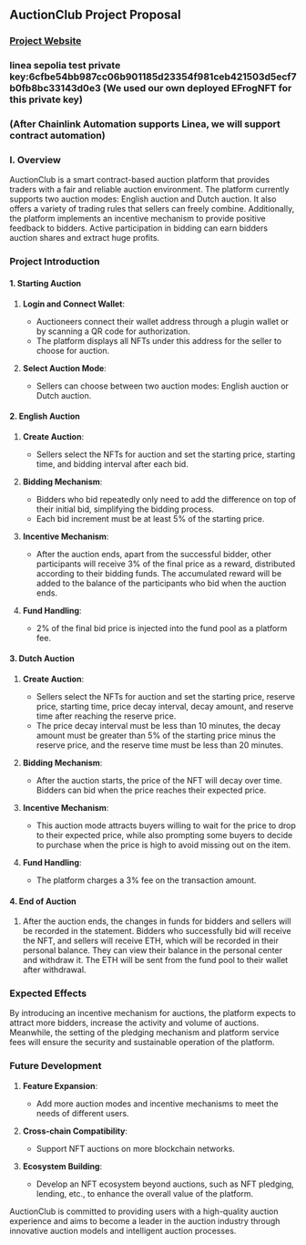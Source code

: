 ## AuctionClub Project Proposal
### [Project Website](https://auctionclub.github.io/auction_frontend_linea/)
### linea sepolia test private key:6cfbe54bb987cc06b901185d23354f981ceb421503d5ecf7b0fb8bc33143d0e3 (We used our own deployed EFrogNFT for this private key)
### (After Chainlink Automation supports Linea, we will support contract automation)
### I. Overview

AuctionClub is a smart contract-based auction platform that provides traders with a fair and reliable auction environment. The platform currently supports two auction modes: English auction and Dutch auction. It also offers a variety of trading rules that sellers can freely combine. Additionally, the platform implements an incentive mechanism to provide positive feedback to bidders. Active participation in bidding can earn bidders auction shares and extract huge profits.

### Project Introduction
#### 1. Starting Auction

1. **Login and Connect Wallet**:
   - Auctioneers connect their wallet address through a plugin wallet or by scanning a QR code for authorization.
   - The platform displays all NFTs under this address for the seller to choose for auction.

2. **Select Auction Mode**:
   - Sellers can choose between two auction modes: English auction or Dutch auction.

#### 2. English Auction

1. **Create Auction**:
   - Sellers select the NFTs for auction and set the starting price, starting time, and bidding interval after each bid.

2. **Bidding Mechanism**:
   - Bidders who bid repeatedly only need to add the difference on top of their initial bid, simplifying the bidding process.
   - Each bid increment must be at least 5% of the starting price.

3. **Incentive Mechanism**:
   - After the auction ends, apart from the successful bidder, other participants will receive 3% of the final price as a reward, distributed according to their bidding funds. The accumulated reward will be added to the balance of the participants who bid when the auction ends.

4. **Fund Handling**:
   - 2% of the final bid price is injected into the fund pool as a platform fee.

#### 3. Dutch Auction

1. **Create Auction**:
   - Sellers select the NFTs for auction and set the starting price, reserve price, starting time, price decay interval, decay amount, and reserve time after reaching the reserve price.
   - The price decay interval must be less than 10 minutes, the decay amount must be greater than 5% of the starting price minus the reserve price, and the reserve time must be less than 20 minutes.

2. **Bidding Mechanism**:
   - After the auction starts, the price of the NFT will decay over time. Bidders can bid when the price reaches their expected price.

3. **Incentive Mechanism**:
   - This auction mode attracts buyers willing to wait for the price to drop to their expected price, while also prompting some buyers to decide to purchase when the price is high to avoid missing out on the item.

4. **Fund Handling**:
   - The platform charges a 3% fee on the transaction amount.

#### 4. End of Auction

1. After the auction ends, the changes in funds for bidders and sellers will be recorded in the statement. Bidders who successfully bid will receive the NFT, and sellers will receive ETH, which will be recorded in their personal balance. They can view their balance in the personal center and withdraw it. The ETH will be sent from the fund pool to their wallet after withdrawal.

### Expected Effects

By introducing an incentive mechanism for auctions, the platform expects to attract more bidders, increase the activity and volume of auctions. Meanwhile, the setting of the pledging mechanism and platform service fees will ensure the security and sustainable operation of the platform.

### Future Development

1. **Feature Expansion**:
   - Add more auction modes and incentive mechanisms to meet the needs of different users.

2. **Cross-chain Compatibility**:
   - Support NFT auctions on more blockchain networks.

3. **Ecosystem Building**:
   - Develop an NFT ecosystem beyond auctions, such as NFT pledging, lending, etc., to enhance the overall value of the platform.

AuctionClub is committed to providing users with a high-quality auction experience and aims to become a leader in the auction industry through innovative auction models and intelligent auction processes.
